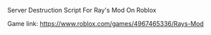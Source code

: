 Server Destruction Script For Ray's Mod On Roblox 

Game link: https://www.roblox.com/games/4967465336/Rays-Mod
